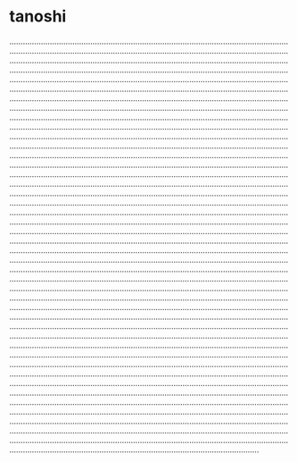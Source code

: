 # tanoshi
...................................................................................................................................................................................................................................................................................................................................................................................................................................................................................................................................................................................................................................................................................................................................................................................................................................................................................................................................................................................................................................................................................................................................................................................................................................................................................................................................................................................................................................................................................................................................................................................................................................................................................................................................................................................................................................................................................................................................................................................................................................................................................................................................................................................................................................................................................................................................................................................................................................................................................................................................................................................................................................................................................................................................................................................................................................................................................................................................................................................................................................................................................................................................................................................................................................................................................................................................................................................................................................................................................................................................................................................................................................................................................................................................................................................................................................................................................................................................................................................................................................................................................................................................................................................................................................................................................................................................................................................................................................................................................................................................................................................................................................................................................................................................................................................................................................................................................................................................................................................................................................................................................................................................................................................................................................................................................................................................................................................................................................................................................................................................................................................................................................................................